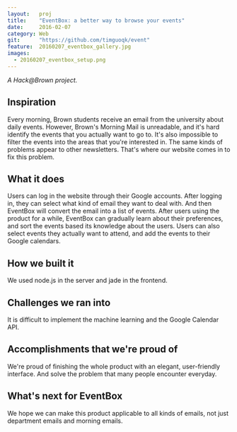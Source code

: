 ```yaml
---
layout:   proj
title:    "EventBox: a better way to browse your events"
date:     2016-02-07
category: Web
git:      "https://github.com/timguoqk/event"
feature:  20160207_eventbox_gallery.jpg
images: 
  - 20160207_eventbox_setup.png
---
```


*A Hack@Brown project.*

## Inspiration

Every morning, Brown students receive an email from the university about daily events. However, Brown's Morning Mail is unreadable, and it's hard identify the events that you actually want to go to. It's also impossible to filter the events into the areas that you're interested in. The same kinds of problems appear to other newsletters. That's where our website comes in to fix this problem.

## What it does

Users can log in the website through their Google accounts. After logging in, they can select what kind of email they want to deal with. And then EventBox will convert the email into a list of events. After users using the product for a while, EventBox can gradually learn about their preferences, and sort the events based its knowledge about the users. Users can also select events they actually want to attend, and add the events to their Google calendars.

## How we built it

We used node.js in the server and jade in the frontend.

## Challenges we ran into

It is difficult to implement the machine learning and the Google Calendar API.

## Accomplishments that we're proud of

We're proud of finishing the whole product with an elegant, user-friendly interface. And solve the problem that many people encounter everyday.

## What's next for EventBox

We hope we can make this product applicable to all kinds of emails, not just department emails and morning emails.